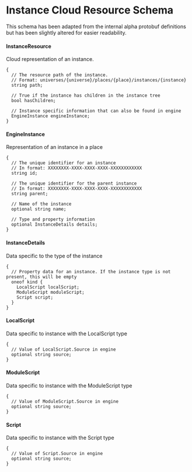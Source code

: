 # Instance Cloud Resource Schema
This schema has been adapted from the internal alpha protobuf definitions but has been slightly altered for easier readability.

#### InstanceResource
Cloud representation of an instance.
```
{
  // The resource path of the instance.
  // Format: universes/{universe}/places/{place}/instances/{instance}
  string path;

  // True if the instance has children in the instance tree
  bool hasChildren;

  // Instance specific information that can also be found in engine
  EngineInstance engineInstance;
}
```

#### EngineInstance
Representation of an instance in a place
```
{
  // The unique identifier for an instance
  // In format: XXXXXXXX-XXXX-XXXX-XXXX-XXXXXXXXXXXX
  string id;

  // The unique identifier for the parent instance
  // In format: XXXXXXXX-XXXX-XXXX-XXXX-XXXXXXXXXXXX
  string parent;

  // Name of the instance
  optional string name;

  // Type and property information
  optional InstanceDetails details;
}
```

#### InstanceDetails
Data specific to the type of the instance
```
{
  // Property data for an instance. If the instance type is not present, this will be empty
  oneof kind {
    LocalScript localScript;
    ModuleScript moduleScript;
    Script script;
  }
}
```

#### LocalScript
Data specific to instance with the LocalScript type
```
{
  // Value of LocalScript.Source in engine
  optional string source;
}
```

#### ModuleScript
Data specific to instance with the ModuleScript type
```
{
  // Value of ModuleScript.Source in engine
  optional string source;
}
```

#### Script
Data specific to instance with the Script type
```
{
  // Value of Script.Source in engine
  optional string source;
}
```
